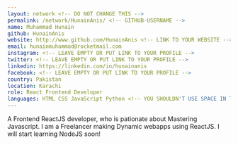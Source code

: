 ```yaml
---
layout: network <!-- DO NOT CHANGE THIS -->
permalink: /network/HunainAnis/ <!-- GITHUB-USERNAME -->
name: Muhammad Hunain
github: HunainAnis
website: http://www.github.com/HunainAnis <!-- LINK TO YOUR WEBSITE -->
email: hunainmuhammad@rocketmail.com
instagram: <!-- LEAVE EMPTY OR PUT LINK TO YOUR PROFILE -->
twitter: <!-- LEAVE EMPTY OR PUT LINK TO YOUR PROFILE -->
linkedin: https://linkedin.com/in/hunainanis
facebook: <!-- LEAVE EMPTY OR PUT LINK TO YOUR PROFILE -->
country: Pakistan
location: Karachi
role: React Frontend Developer
languages: HTML CSS JavaScript Python <!-- YOU SHOULDN'T USE SPACE IN THE NAME OF THE PROGRAMMING LANGUAGE -->
---
```


A Frontend ReactJS developer, who is pationate about Mastering Javascript.
I am a Freelancer making Dynamic webapps using ReactJS.
I will start learning NodeJS soon!

